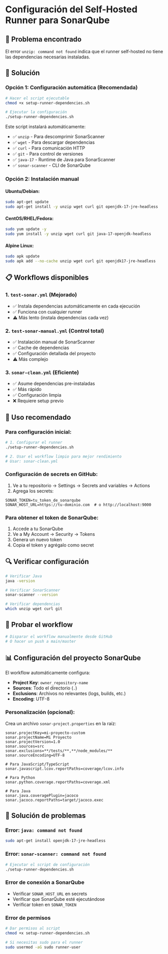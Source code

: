 # Configuración del Self-Hosted Runner para SonarQube

## 🐛 Problema encontrado

El error `unzip: command not found` indica que el runner self-hosted no tiene las dependencias necesarias instaladas.

## 🔧 Solución

### Opción 1: Configuración automática (Recomendada)

```bash
# Hacer el script ejecutable
chmod +x setup-runner-dependencies.sh

# Ejecutar la configuración
./setup-runner-dependencies.sh
```

Este script instalará automáticamente:
- ✅ `unzip` - Para descomprimir SonarScanner
- ✅ `wget` - Para descargar dependencias
- ✅ `curl` - Para comunicación HTTP
- ✅ `git` - Para control de versiones
- ✅ `java-17` - Runtime de Java para SonarScanner
- ✅ `sonar-scanner` - CLI de SonarQube

### Opción 2: Instalación manual

#### Ubuntu/Debian:
```bash
sudo apt-get update
sudo apt-get install -y unzip wget curl git openjdk-17-jre-headless
```

#### CentOS/RHEL/Fedora:
```bash
sudo yum update -y
sudo yum install -y unzip wget curl git java-17-openjdk-headless
```

#### Alpine Linux:
```bash
sudo apk update
sudo apk add --no-cache unzip wget curl git openjdk17-jre-headless
```

## 📋 Workflows disponibles

### 1. `test-sonar.yml` (Mejorado)
- ✅ Instala dependencias automáticamente en cada ejecución
- ✅ Funciona con cualquier runner
- ⚠️ Más lento (instala dependencias cada vez)

### 2. `test-sonar-manual.yml` (Control total)
- ✅ Instalación manual de SonarScanner
- ✅ Cache de dependencias
- ✅ Configuración detallada del proyecto
- ⚠️ Más complejo

### 3. `sonar-clean.yml` (Eficiente)
- ✅ Asume dependencias pre-instaladas
- ✅ Más rápido
- ✅ Configuración limpia
- ❌ Requiere setup previo

## 🚀 Uso recomendado

### Para configuración inicial:
```bash
# 1. Configurar el runner
./setup-runner-dependencies.sh

# 2. Usar el workflow limpio para mejor rendimiento
# Usar: sonar-clean.yml
```

### Configuración de secrets en GitHub:

1. Ve a tu repositorio → Settings → Secrets and variables → Actions
2. Agrega los secrets:

```
SONAR_TOKEN=tu_token_de_sonarqube
SONAR_HOST_URL=https://tu-dominio.com  # o http://localhost:9000
```

### Para obtener el token de SonarQube:
1. Accede a tu SonarQube
2. Ve a My Account → Security → Tokens
3. Genera un nuevo token
4. Copia el token y agrégalo como secret

## 🔍 Verificar configuración

```bash
# Verificar Java
java -version

# Verificar SonarScanner
sonar-scanner --version

# Verificar dependencias
which unzip wget curl git
```

## 🧪 Probar el workflow

```bash
# Disparar el workflow manualmente desde GitHub
# O hacer un push a main/master
```

## 📊 Configuración del proyecto SonarQube

El workflow automáticamente configura:
- **Project Key**: `owner_repository-name`
- **Sources**: Todo el directorio (`.`)
- **Exclusions**: Archivos no relevantes (logs, builds, etc.)
- **Encoding**: UTF-8

### Personalización (opcional):

Crea un archivo `sonar-project.properties` en la raíz:

```properties
sonar.projectKey=mi-proyecto-custom
sonar.projectName=Mi Proyecto
sonar.projectVersion=1.0
sonar.sources=src
sonar.exclusions=**/tests/**,**/node_modules/**
sonar.sourceEncoding=UTF-8

# Para JavaScript/TypeScript
sonar.javascript.lcov.reportPaths=coverage/lcov.info

# Para Python
sonar.python.coverage.reportPaths=coverage.xml

# Para Java
sonar.java.coveragePlugin=jacoco
sonar.jacoco.reportPaths=target/jacoco.exec
```

## 🔧 Solución de problemas

### Error: `java: command not found`
```bash
sudo apt-get install openjdk-17-jre-headless
```

### Error: `sonar-scanner: command not found`
```bash
# Ejecutar el script de configuración
./setup-runner-dependencies.sh
```

### Error de conexión a SonarQube
- Verificar `SONAR_HOST_URL` en secrets
- Verificar que SonarQube esté ejecutándose
- Verificar token en `SONAR_TOKEN`

### Error de permisos
```bash
# Dar permisos al script
chmod +x setup-runner-dependencies.sh

# Si necesitas sudo para el runner
sudo usermod -aG sudo runner-user
```
